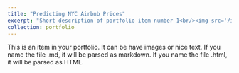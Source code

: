 ```yaml
---
title: "Predicting NYC Airbnb Prices"
excerpt: "Short description of portfolio item number 1<br/><img src='/images/airbnb-bagel.gif'>"
collection: portfolio
---
```


This is an item in your portfolio. It can be have images or nice text. If you name the file .md, it will be parsed as markdown. If you name the file .html, it will be parsed as HTML.
